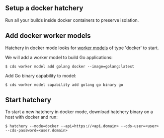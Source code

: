 ## Setup a docker hatchery

Run all your builds inside docker containers to preserve isolation.

## Add docker worker models

Hatchery in docker mode looks for [worker models](/doc/overview/model.md) of type 'docker' to start.

We will add a worker model to build Go applications:
```shell
$ cds worker model add golang docker --image=golang:latest
```

Add Go binary capability to model:

```shell
$ cds worker model capability add golang go binary go
```

## Start hatchery

To start a new hatchery in docker mode, download hatchery binary on a host with docker and run:

```shell
$ hatchery --mode=docker --api=https://<api.domain> --cds-user=<user> --cds-password=<user.domain>
```

